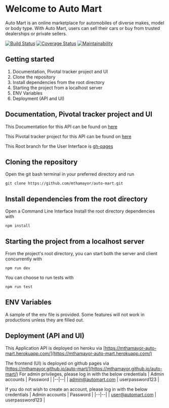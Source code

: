 # Welcome to Auto Mart

Auto Mart is an online marketplace for automobiles of diverse makes, model or body type. With Auto Mart, users can sell their cars or buy from trusted dealerships or private sellers.

[![Build Status](https://travis-ci.com/mthamayor/auto-mart.svg?branch=develop)](https://travis-ci.com/mthamayor/auto-mart)
[![Coverage Status](https://coveralls.io/repos/github/mthamayor/auto-mart/badge.svg?branch=develop)](https://coveralls.io/github/mthamayor/auto-mart?branch=develop)
[![Maintainability](https://api.codeclimate.com/v1/badges/04d1eaa5d8ff1c063be6/maintainability)](https://codeclimate.com/github/mthamayor/auto-mart/maintainability)

## Getting started

 1. Documentation, Pivotal tracker project and UI
 2. Clone the repository
 3. Install dependencies from the root directory
 4. Starting the project from a localhost server
 5. ENV Variables
 6. Deployment (API and UI)

## Documentation, Pivotal tracker project and UI

This Documentation for this API can be found on [here](https://mthamayor-auto-mart.herokuapp.com/api/v1/docs)

This Pivotal tracker project for this API can be found on [here](https://www.pivotaltracker.com/n/projects/2346094)

This Root branch for the User Interface is [gh-pages](https://github.com/mthamayor/auto-mart/tree/gh-pages)

## Cloning the repository

Open the git bash terminal in your preferred directory and run

    git clone https://github.com/mthamayor/auto-mart.git

## Install dependencies from the root directory

Open a Command Line Interface
Install the root directory dependencies with

    npm install

## Starting the project from a localhost server

From the project's root directory, you can start both the server and client concurrently with

    npm run dev
You can choose to run tests with

    npm run test

## ENV Variables

A sample of the env file is provided. Some features will not work in productions unless they are
filled out.

## Deployment (API and UI)

This Application API is deployed on heroku via [https://mthamayor-auto-mart.herokuapp.com/](https://mthamayor-auto-mart.herokuapp.com/)

The frontend (UI) is deployed on github pages via [https://mthamayor.github.io/auto-mart/](https://mthamayor.github.io/auto-mart/)
For admin privileges, please log in with the below credentials
| Admin accounts | Password |
|--|--|
| admin@automart.com | userpassword123 |

If you do not wish to create an account,  please log in with the below credentials
| Admin accounts | Password |
|--|--|
| user@automart.com | userpassword123 |
